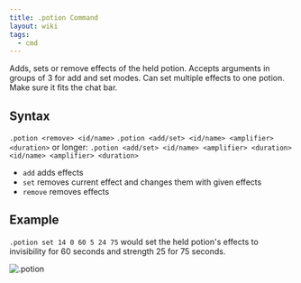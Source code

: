 ```yaml
---
title: .potion Command
layout: wiki
tags:
  - cmd
---
```

Adds, sets or remove effects of the held potion. Accepts arguments in groups of 3 for add and set modes. Can set multiple effects to one potion. Make sure it fits the chat bar.

## Syntax

`.potion <remove> <id/name>`
`.potion <add/set> <id/name> <amplifier> <duration>`
or longer:
`.potion <add/set> <id/name> <amplifier> <duration> <id/name> <amplifier> <duration>`

- `add` adds effects
- `set` removes current effect and changes them with given effects
- `remove` removes effects

## Example
`.potion set 14 0 60 5 24 75` would set the held potion's effects to invisibility for 60 seconds and strength 25 for 75 seconds.

![.potion](https://cloud.githubusercontent.com/assets/11584045/8901300/74b61982-3450-11e5-9f3a-0a69402c380c.jpg)

